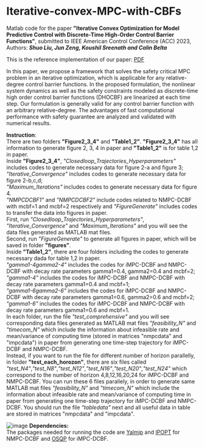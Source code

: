 # Iterative-convex-MPC-with-CBFs
Matlab code for the paper **"Iterative Convex Optimization for Model Predictive Control with Discrete-Time High-Order Control Barrier Functions"**, submitted to IEEE American Control Conference (ACC) 2023, Authors: ***Shuo Liu, Jun Zeng,  Koushil Sreenath and Calin Belta***  

This is the reference implementation of our paper: [PDF](https://arxiv.org/pdf/2210.04361.pdf)  

In this paper, we propose a framework that solves the safety critical MPC problem in an iterative optimization, which is applicable for any relative-degree control barrier functions. In the proposed formulation, the nonlinear system dynamics as well as the safety constraints modeled as discrete-time high order control barrier functions (DHOCBF) are linearized at each time step. Our formulation is generally valid for any control barrier function with an arbitrary relative-degree. The advantages of fast computational performance with safety guarantee are analyzed and validated with numerical results.  

**Instruction**:  
There are two folders **"Figure2_3_4"** and **"Table1_2"**. **"Figure2_3_4"** has all information to generate figure 2, 3, 4 in paper and **"Table1_2"** is for table 1,2 in paper.   
Inside **"Figure2_3_4"**, *"Closedloop_Trajectories_Hyperparameters"* includes codes to generate necessary data for figure 2-a and figure 3; *"Iterative_Convergence"* includes codes to generate necessary data for figure 2-b,c,d;   
*"Maximum_Iterations"* includes codes to generate necessary data for figure 4.   
*"NMPCDCBF1"* and *"NMPCDCBF2"* include codes related to NMPC-DCBF with mcbf=1 and mcbf=2 respectively and *"FigureGenerate"* includes codes to transfer the data into figures in paper.  
First, run *"Closedloop_Trajectories_Hyperparameters"*, *"Iterative_Convergence"* and *"Maximum_Iterations"* and you will see the data files generated as MATLAB mat files.  
Second, run *"FigureGenerate"* to generate all figures in paper, which will be saved in folder **"figures"**.  
Inside **"Table1_2"**, there are four folders including the codes to generate necessary dada for table 1,2 in paper.   
*"gamma1-4gamma2-4"* includes the codes for iMPC-DCBF and NMPC-DCBF with decay rate parameters gamma1=0.4, gamma2=0.4 and mcbf=2;    
*"gamma1-4"* includes the codes for iMPC-DCBF and NMPC-DCBF with decay rate parameters gamma1=0.4 and mcbf=1;  
*"gamma1-6gamma2-6"* includes the codes for iMPC-DCBF and NMPC-DCBF with decay rate parameters gamma1=0.6, gamma2=0.6 and mcbf=2;  
*"gamma1-6"* includes the codes for iMPC-DCBF and NMPC-DCBF with decay rate parameters gamma1=0.6 and mcbf=1.  
In each folder, run the file *"test_comprehensive"* and you will see corresponding data files generated as MATLAB mat files *"feasibility_N"* and *"timecom_N"* which 
include the information about infeasible rate and mean/variance of computing time (stored in matrices "nmpcdata" and "impcdata") in paper from generating one time-step trajectory for iMPC-DCBF and NMPC-DCBF.  
Instead, if you want to run the file for different number of horizon parallelly, in folder **"test_each_horozon"**, there are six files called *"test_N4"*,*"test_N8"*,*"test_N12"*,*"test_N16"*,*"test_N20"*,*"test_N24"* which correspond to the number of horizon 4,8,12,16,20,24 for iMPC-DCBF and NMPC-DCBF.
You can run these 6 files parallely, in order to generate same MATLAB mat files *"feasibility_N"* and *"timecom_N"* which 
include the information about infeasible rate and mean/variance of computing time in paper from generating one time-step trajectory for iMPC-DCBF and NMPC-DCBF. You should run the file *"tabledata"* next and all useful data in table are stored in matrices "nmpcdata" and "impcdata".  

![image](https://github.com/ShockLeo/Iterative-convex-MPC-with-CBFs/blob/main/Table1_2/performance.png)
**Dependencies:**  
The packages needed for running the code are [Yalmip](https://yalmip.github.io/) and [IPOPT](https://github.com/coin-or/Ipopt) for NMPC-DCBF and [OSQP](https://github.com/osqp/osqp) for iMPC-DCBF.
